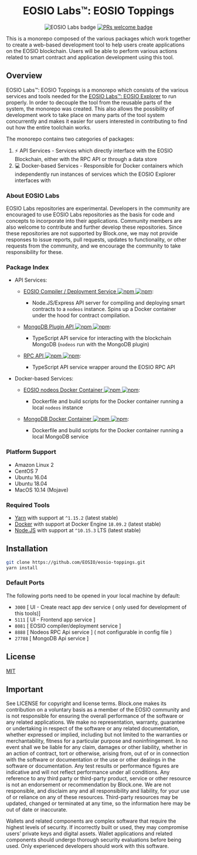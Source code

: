 <h1 align="center">EOSIO Labs™: EOSIO Toppings</h1>

<p align="center">
  <img alt="EOSIO Labs badge" src="https://img.shields.io/badge/EOSIO-Labs-5cb3ff.svg">
  <a href="https://github.com/EOSIO/eosio-toppings/pulls"><img alt="PRs welcome badge" src="https://img.shields.io/badge/PRs-welcome-green.svg"></a>
</p>

This is a monorepo composed of the various packages which work together to create a web-based development tool to help users create applications on the EOSIO blockchain. Users will be able to perform various actions related to smart contract and application development using this tool.

## Overview

EOSIO Labs™: EOSIO Toppings is a monorepo which consists of the various services and tools needed for the [EOSIO Labs™: EOSIO Explorer](https://github.com/EOSIO/eosio-explorer) to run properly. In order to decouple the tool from the reusable parts of the system, the monorepo was created. This also allows the possibility of development work to take place on many parts of the tool system concurrently and makes it easier for users interested in contributing to find out how the entire toolchain works.

The monorepo contains two categories of packages:

1. :zap: API Services - Services which directly interface with the EOSIO Blockchain, either with the RPC API or through a data store
2. :computer: Docker-based Services - Responsible for Docker containers which independently run instances of services which the EOSIO Explorer interfaces with

### About EOSIO Labs

 EOSIO Labs repositories are experimental.  Developers in the community are encouraged to use EOSIO Labs repositories as the basis for code and concepts to incorporate into their applications. Community members are also welcome to contribute and further develop these repositories. Since these repositories are not supported by Block.one, we may not provide responses to issue reports, pull requests, updates to functionality, or other requests from the community, and we encourage the community to take responsibility for these.

### Package Index

* API Services:
    * [EOSIO Compiler / Deployment Service <img alt="npm" src="https://img.shields.io/npm/v/@eosio-toppings/api-eosio-compiler.svg"> <img alt="npm" src="https://img.shields.io/npm/dm/@eosio-toppings/api-eosio-compiler.svg">](./packages/api-eosio-compiler):
        * Node.JS/Express API server for compiling and deploying smart contracts to a `nodeos` instance. Spins up a Docker container under the hood for contract compilation.

    * [MongoDB Plugin API <img alt="npm" src="https://img.shields.io/npm/v/@eosio-toppings/api-mongodb-plugin.svg"> <img alt="npm" src="https://img.shields.io/npm/dm/@eosio-toppings/api-mongodb-plugin.svg">](./packages/api-mongodb-plugin):
        * TypeScript API service for interacting with the blockchain MongoDB (`nodeos` run with the MongoDB plugin)

    * [RPC API <img alt="npm" src="https://img.shields.io/npm/v/@eosio-toppings/api-rpc.svg"> <img alt="npm" src="https://img.shields.io/npm/dm/@eosio-toppings/api-rpc.svg">](./packages/api-rpc):
        * TypeScript API service wrapper around the EOSIO RPC API

* Docker-based Services:
    * [EOSIO nodeos Docker Container <img alt="npm" src="https://img.shields.io/npm/v/@eosio-toppings/docker-eosio-nodeos.svg"> <img alt="npm" src="https://img.shields.io/npm/dm/@eosio-toppings/docker-eosio-nodeos.svg">](./packages/docker-eosio-nodeos):
        * Dockerfile and build scripts for the Docker container running a local `nodeos` instance

    * [MongoDB Docker Container <img alt="npm" src="https://img.shields.io/npm/v/@eosio-toppings/docker-mongodb.svg"> <img alt="npm" src="https://img.shields.io/npm/dm/@eosio-toppings/docker-mongodb.svg">](./packages/docker-mongodb):
        * Dockerfile and build scripts for the Docker container running a local MongoDB service


### Platform Support

* Amazon Linux 2
* CentOS 7
* Ubuntu 16.04
* Ubuntu 18.04
* MacOS 10.14 (Mojave)

### Required Tools

* [Yarn](https://yarnpkg.com/lang/en/) with support at `^1.15.2` (latest stable)
* [Docker](https://www.docker.com/) with support at Docker Engine `18.09.2` (latest stable)
* [Node.JS](https://nodejs.org/en/) with support at `^10.15.3` LTS (latest stable)

## Installation

```bash
git clone https://github.com/EOSIO/eosio-toppings.git
yarn install
```

### Default Ports

The following ports need to be opened in your local machine by default:

* `3000` [ UI - Create react app dev service ( only used for development of this tools)]
* `5111` [ UI - Frontend app service ]
* `8081` [ EOSIO compiler/deployment service ]
* `8888` [ Nodeos RPC Api service ] ( not configurable in config file )
* `27788` [ MongoDB Api service ]

## License

[MIT](./LICENSE)

## Important

See LICENSE for copyright and license terms.  Block.one makes its contribution on a voluntary basis as a member of the EOSIO community and is not responsible for ensuring the overall performance of the software or any related applications.  We make no representation, warranty, guarantee or undertaking in respect of the software or any related documentation, whether expressed or implied, including but not limited to the warranties or merchantability, fitness for a particular purpose and noninfringement. In no event shall we be liable for any claim, damages or other liability, whether in an action of contract, tort or otherwise, arising from, out of or in connection with the software or documentation or the use or other dealings in the software or documentation.  Any test results or performance figures are indicative and will not reflect performance under all conditions.  Any reference to any third party or third-party product, service or other resource is not an endorsement or recommendation by Block.one.  We are not responsible, and disclaim any and all responsibility and liability, for your use of or reliance on any of these resources. Third-party resources may be updated, changed or terminated at any time, so the information here may be out of date or inaccurate.

Wallets and related components are complex software that require the highest levels of security.  If incorrectly built or used, they may compromise users’ private keys and digital assets. Wallet applications and related components should undergo thorough security evaluations before being used.  Only experienced developers should work with this software.

